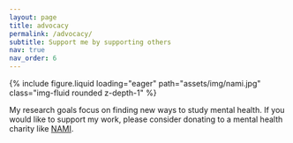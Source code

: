 ```yaml
---
layout: page
title: advocacy
permalink: /advocacy/
subtitle: Support me by supporting others
nav: true
nav_order: 6
---
```


{% include figure.liquid loading="eager" path="assets/img/nami.jpg" class="img-fluid rounded z-depth-1" %}

My research goals focus on finding new ways to study mental health. If you would like to support my work, please consider donating to a mental health charity like [NAMI](https://www.nami.org/get-involved/donate-to-nami/).

